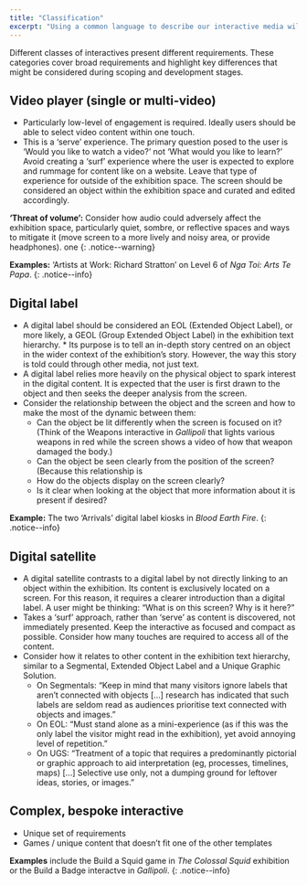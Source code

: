 ```yaml
---
title: "Classification"
excerpt: "Using a common language to describe our interactive media will help us communicate more effectively."
---
```


Different classes of interactives present different requirements. These categories cover broad requirements and highlight key differences that might be considered during scoping and development stages.

## Video player (single or multi-video)

* Particularly low-level of engagement is required. Ideally users should be able to select video content within one touch.
* This is a ‘serve’ experience. The primary question posed to the user is ‘Would you like to watch a video?’ not ‘What would you like to learn?’ Avoid creating a ‘surf’ experience where the user is expected to explore and rummage for content like on a website. Leave that type of experience for outside of the exhibition space. The screen should be considered an object within the exhibition space and curated and edited accordingly.

__‘Threat of volume’:__ Consider how audio could adversely affect the exhibition space, particularly quiet, sombre, or reflective spaces and ways to mitigate it (move screen to a more lively and noisy area, or provide headphones).
one
{: .notice--warning}

__Examples:__ ‘Artists at Work: Richard Stratton’ on Level 6 of _Nga Toi: Arts Te Papa_.
{: .notice--info}

## Digital label

* A digital label should be considered an EOL (Extended Object Label), or more likely, a GEOL (Group Extended Object Label) in the exhibition text hierarchy. * Its purpose is to tell an in-depth story centred on an object in the wider context of the exhibition’s story. However, the way this story is told could through other media, not just text.
* A digital label relies more heavily on the physical object to spark interest in the digital content. It is expected that the user is first drawn to the object and then seeks the deeper analysis from the screen.
* Consider the relationship between the object and the screen and how to make the most of the dynamic between them:
  * Can the object be lit differently when the screen is focused on it? (Think of the Weapons interactive in _Gallipoli_ that lights various weapons in red while the screen shows a video of how that weapon damaged the body.)
  * Can the object be seen clearly from the position of the screen? (Because this relationship is 
  * How do the objects display on the screen clearly?
  * Is it clear when looking at the object that more information about it is present if desired?


__Example:__ The two ‘Arrivals’ digital label kiosks in _Blood Earth Fire_.
{: .notice--info}

## Digital satellite

* A digital satellite contrasts to a digital label by not directly linking to an object within the exhibition. Its content is exclusively located on a screen. For this reason, it requires a clearer introduction than a digital label. A user might be thinking: “What is on this screen? Why is it here?”
* Takes a ‘surf’ approach, rather than ‘serve’ as content is discovered, not immediately presented. Keep the interactive as focused and compact as possible. Consider how many touches are required to access all of the content.
* Consider how it relates to other content in the exhibition text hierarchy, similar to a Segmental, Extended Object Label and a Unique Graphic Solution.
  * On Segmentals: “Keep in mind that many visitors ignore labels that aren’t connected with objects [...] research has indicated that such labels are seldom read as audiences prioritise text connected with objects and images.”
  * On EOL: “Must stand alone as a mini-experience (as if this was the only label the visitor might read in the exhibition), yet avoid annoying level of repetition.”
  * On UGS: “Treatment of a topic that requires a predominantly pictorial or graphic approach to aid interpretation (eg, processes, timelines, maps) [...] Selective use only, not a dumping ground for leftover ideas, stories, or images.”


## Complex, bespoke interactive

* Unique set of requirements
* Games / unique content that doesn’t fit one of the other templates

__Examples__ include the Build a Squid game in _The Colossal Squid_ exhibition or the Build a Badge interactve in _Gallipoli_.
{: .notice--info}

